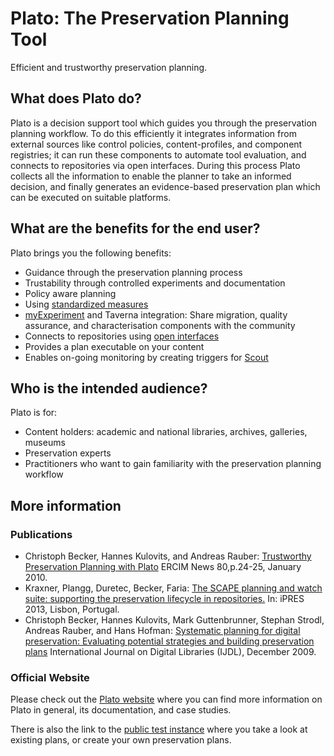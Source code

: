 # Plato: The Preservation Planning Tool

Efficient and trustworthy preservation planning.

## What does Plato do?

Plato is a decision support tool which guides you through the preservation planning workflow.
To do this efficiently it integrates information from external sources like control policies, content-profiles, and component registries; it can run these components to automate tool evaluation, and connects to repositories via open interfaces.
During this process Plato collects all the information to enable the planner to take an informed decision, and finally generates an evidence-based preservation plan which can be executed on suitable platforms.

## What are the benefits for the end user?

Plato brings you the following benefits:

* Guidance through the preservation planning process
* Trustability through controlled experiments and documentation
* Policy aware planning
* Using [standardized measures](purl.org/DP/quality/measures)
* [myExperiment](http://www.myexperiment.org/) and Taverna integration: Share migration, quality assurance, and characterisation components with the community
* Connects to repositories using [open interfaces](https://github.com/openplanets/scape-apis)
* Provides a plan executable on your content
* Enables on-going monitoring by creating triggers for [Scout](https://github.com/openplanets/scout)

## Who is the intended audience?

Plato is for:

* Content holders: academic and national libraries, archives, galleries, museums
* Preservation experts
* Practitioners who want to gain familiarity with the preservation planning workflow


## More information

### Publications

* Christoph Becker, Hannes Kulovits, and Andreas Rauber: [Trustworthy Preservation Planning with Plato](http://ercim-news.ercim.eu/images/stories/EN80/EN80-web.pdf) ERCIM News 80,p.24-25, January 2010.
* Kraxner, Plangg, Duretec, Becker, Faria: [The SCAPE planning and watch suite: supporting the preservation lifecycle in repositories.](http://hdl.handle.net/1822/25215) In: iPRES 2013, Lisbon, Portugal.
* Christoph Becker, Hannes Kulovits, Mark Guttenbrunner, Stephan Strodl, Andreas Rauber, and Hans Hofman: [Systematic planning for digital preservation: Evaluating potential strategies and building preservation plans](http://www.ifs.tuwien.ac.at/~becker/pubs/becker-ijdl2009.pdf) International Journal on Digital Libraries (IJDL), December 2009.

### Official Website
Please check out the [Plato website](http://ifs.tuwien.ac.at/dp/plato/intro_documentation.html) where you can find more information on Plato in general, its documentation, and case studies.

There is also the link to the [public test instance](http://plato.ifs.tuwien.ac.at/plato) where you take a look at existing plans,
or create your own preservation plans.
